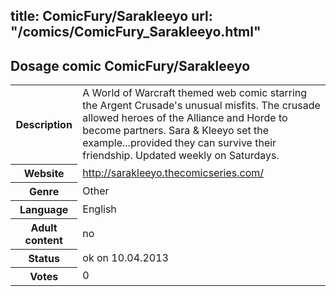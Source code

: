 title: ComicFury/Sarakleeyo
url: "/comics/ComicFury_Sarakleeyo.html"
---
Dosage comic ComicFury/Sarakleeyo
-----------------------------------------

<table class="comicinfo">
<tr>
<th>Description</th><td>A World of Warcraft themed web comic starring the Argent Crusade's unusual misfits. The crusade allowed heroes of the Alliance and Horde to become partners. Sara &amp; Kleeyo set the example...provided they can survive their friendship. Updated weekly on Saturdays.</td>
</tr>
<tr>
<th>Website</th><td><a href="http://sarakleeyo.thecomicseries.com/">http://sarakleeyo.thecomicseries.com/</a></td>
</tr>
<tr>
<th>Genre</th><td>Other</td>
</tr>
<tr>
<th>Language</th><td>English</td>
</tr>
<tr>
<th>Adult content</th><td>no</td>
</tr>
<tr>
<th>Status</th><td>ok on 10.04.2013</td>
</tr>
<tr>
<th>Votes</th><td>0</div></td>
</tr>
</table>
